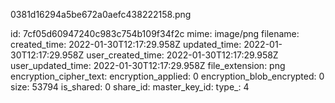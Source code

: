 0381d16294a5be672a0aefc438222158.png

id: 7cf05d60947240c983c754b109f34f2c
mime: image/png
filename: 
created_time: 2022-01-30T12:17:29.958Z
updated_time: 2022-01-30T12:17:29.958Z
user_created_time: 2022-01-30T12:17:29.958Z
user_updated_time: 2022-01-30T12:17:29.958Z
file_extension: png
encryption_cipher_text: 
encryption_applied: 0
encryption_blob_encrypted: 0
size: 53794
is_shared: 0
share_id: 
master_key_id: 
type_: 4